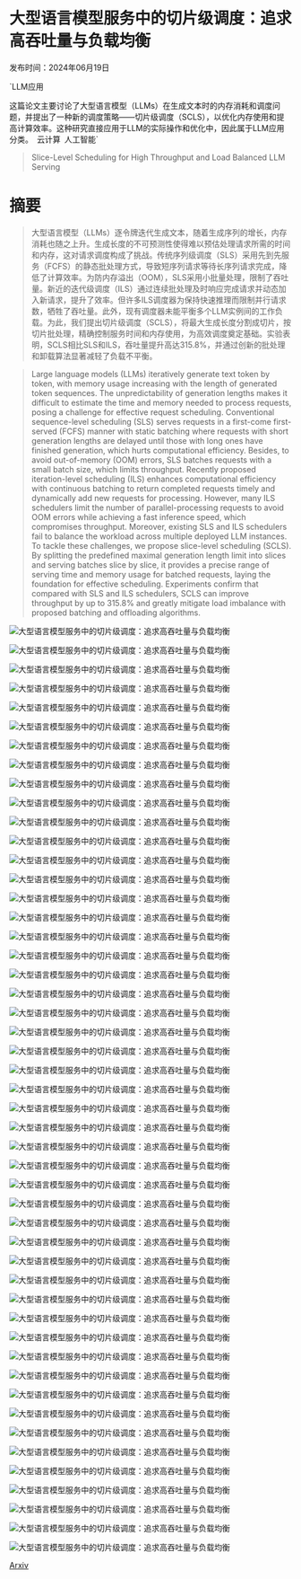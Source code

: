# 大型语言模型服务中的切片级调度：追求高吞吐量与负载均衡

发布时间：2024年06月19日

`LLM应用

这篇论文主要讨论了大型语言模型（LLMs）在生成文本时的内存消耗和调度问题，并提出了一种新的调度策略——切片级调度（SCLS），以优化内存使用和提高计算效率。这种研究直接应用于LLM的实际操作和优化中，因此属于LLM应用分类。` `云计算` `人工智能`

> Slice-Level Scheduling for High Throughput and Load Balanced LLM Serving

# 摘要

> 大型语言模型（LLMs）逐令牌迭代生成文本，随着生成序列的增长，内存消耗也随之上升。生成长度的不可预测性使得难以预估处理请求所需的时间和内存，这对请求调度构成了挑战。传统序列级调度（SLS）采用先到先服务（FCFS）的静态批处理方式，导致短序列请求等待长序列请求完成，降低了计算效率。为防内存溢出（OOM），SLS采用小批量处理，限制了吞吐量。新近的迭代级调度（ILS）通过连续批处理及时响应完成请求并动态加入新请求，提升了效率。但许多ILS调度器为保持快速推理而限制并行请求数，牺牲了吞吐量。此外，现有调度器未能平衡多个LLM实例间的工作负载。为此，我们提出切片级调度（SCLS），将最大生成长度分割成切片，按切片批处理，精确控制服务时间和内存使用，为高效调度奠定基础。实验表明，SCLS相比SLS和ILS，吞吐量提升高达315.8%，并通过创新的批处理和卸载算法显著减轻了负载不平衡。

> Large language models (LLMs) iteratively generate text token by token, with memory usage increasing with the length of generated token sequences. The unpredictability of generation lengths makes it difficult to estimate the time and memory needed to process requests, posing a challenge for effective request scheduling. Conventional sequence-level scheduling (SLS) serves requests in a first-come first-served (FCFS) manner with static batching where requests with short generation lengths are delayed until those with long ones have finished generation, which hurts computational efficiency. Besides, to avoid out-of-memory (OOM) errors, SLS batches requests with a small batch size, which limits throughput. Recently proposed iteration-level scheduling (ILS) enhances computational efficiency with continuous batching to return completed requests timely and dynamically add new requests for processing. However, many ILS schedulers limit the number of parallel-processing requests to avoid OOM errors while achieving a fast inference speed, which compromises throughput. Moreover, existing SLS and ILS schedulers fail to balance the workload across multiple deployed LLM instances. To tackle these challenges, we propose slice-level scheduling (SCLS). By splitting the predefined maximal generation length limit into slices and serving batches slice by slice, it provides a precise range of serving time and memory usage for batched requests, laying the foundation for effective scheduling. Experiments confirm that compared with SLS and ILS schedulers, SCLS can improve throughput by up to 315.8% and greatly mitigate load imbalance with proposed batching and offloading algorithms.

![大型语言模型服务中的切片级调度：追求高吞吐量与负载均衡](../../../paper_images/2406.13511/sls.png)

![大型语言模型服务中的切片级调度：追求高吞吐量与负载均衡](../../../paper_images/2406.13511/ils.png)

![大型语言模型服务中的切片级调度：追求高吞吐量与负载均衡](../../../paper_images/2406.13511/scls.png)

![大型语言模型服务中的切片级调度：追求高吞吐量与负载均衡](../../../paper_images/2406.13511/llm_inference.png)

![大型语言模型服务中的切片级调度：追求高吞吐量与负载均衡](../../../paper_images/2406.13511/key_value_cache.png)

![大型语言模型服务中的切片级调度：追求高吞吐量与负载均衡](../../../paper_images/2406.13511/static_batching_example.png)

![大型语言模型服务中的切片级调度：追求高吞吐量与负载均衡](../../../paper_images/2406.13511/nm_Throughput_RPS.png)

![大型语言模型服务中的切片级调度：追求高吞吐量与负载均衡](../../../paper_images/2406.13511/nm_Batch_Size.png)

![大型语言模型服务中的切片级调度：追求高吞吐量与负载均衡](../../../paper_images/2406.13511/nm_Pad_Tokens.png)

![大型语言模型服务中的切片级调度：追求高吞吐量与负载均衡](../../../paper_images/2406.13511/nm_Invalid_Tokens.png)

![大型语言模型服务中的切片级调度：追求高吞吐量与负载均衡](../../../paper_images/2406.13511/nm_Exp_CT_STD.png)

![大型语言模型服务中的切片级调度：追求高吞吐量与负载均衡](../../../paper_images/2406.13511/llama_response_len_cdf_pdf.png)

![大型语言模型服务中的切片级调度：追求高吞吐量与负载均衡](../../../paper_images/2406.13511/sharegpt_output_len_cdf_pdf.png)

![大型语言模型服务中的切片级调度：追求高吞吐量与负载均衡](../../../paper_images/2406.13511/system_overview.png)

![大型语言模型服务中的切片级调度：追求高吞吐量与负载均衡](../../../paper_images/2406.13511/ds_init_latency_input_length.png)

![大型语言模型服务中的切片级调度：追求高吞吐量与负载均衡](../../../paper_images/2406.13511/ds_init_latency_batch_size.png)

![大型语言模型服务中的切片级调度：追求高吞吐量与负载均衡](../../../paper_images/2406.13511/ds_decode_latency_input_length.png)

![大型语言模型服务中的切片级调度：追求高吞吐量与负载均衡](../../../paper_images/2406.13511/ds_decode_latency_batch_size.png)

![大型语言模型服务中的切片级调度：追求高吞吐量与负载均衡](../../../paper_images/2406.13511/latency_train_error.png)

![大型语言模型服务中的切片级调度：追求高吞吐量与负载均衡](../../../paper_images/2406.13511/latency_test_error.png)

![大型语言模型服务中的切片级调度：追求高吞吐量与负载均衡](../../../paper_images/2406.13511/batch_together.png)

![大型语言模型服务中的切片级调度：追求高吞吐量与负载均衡](../../../paper_images/2406.13511/batch_separate.png)

![大型语言模型服务中的切片级调度：追求高吞吐量与负载均衡](../../../paper_images/2406.13511/batching_motivation.png)

![大型语言模型服务中的切片级调度：追求高吞吐量与负载均衡](../../../paper_images/2406.13511/Req_Throughput.png)

![大型语言模型服务中的切片级调度：追求高吞吐量与负载均衡](../../../paper_images/2406.13511/Ave_Req_Res_Time.png)

![大型语言模型服务中的切片级调度：追求高吞吐量与负载均衡](../../../paper_images/2406.13511/Tail_Req_Res_Time.png)

![大型语言模型服务中的切片级调度：追求高吞吐量与负载均衡](../../../paper_images/2406.13511/eval_invalid_tokens.png)

![大型语言模型服务中的切片级调度：追求高吞吐量与负载均衡](../../../paper_images/2406.13511/eval_batch_size.png)

![大型语言模型服务中的切片级调度：追求高吞吐量与负载均衡](../../../paper_images/2406.13511/eval_pad_tokens.png)

![大型语言模型服务中的切片级调度：追求高吞吐量与负载均衡](../../../paper_images/2406.13511/slice_number.png)

![大型语言模型服务中的切片级调度：追求高吞吐量与负载均衡](../../../paper_images/2406.13511/early_return_ratio.png)

![大型语言模型服务中的切片级调度：追求高吞吐量与负载均衡](../../../paper_images/2406.13511/Ablation_Req_Throughput.png)

![大型语言模型服务中的切片级调度：追求高吞吐量与负载均衡](../../../paper_images/2406.13511/Ablation_Ave_Req_Res_Time.png)

![大型语言模型服务中的切片级调度：追求高吞吐量与负载均衡](../../../paper_images/2406.13511/Ablation_Tail_Req_Res_Time.png)

![大型语言模型服务中的切片级调度：追求高吞吐量与负载均衡](../../../paper_images/2406.13511/ablation_invalid_tokens.png)

![大型语言模型服务中的切片级调度：追求高吞吐量与负载均衡](../../../paper_images/2406.13511/ablation_batch_size.png)

![大型语言模型服务中的切片级调度：追求高吞吐量与负载均衡](../../../paper_images/2406.13511/ablation_pad_tokens.png)

![大型语言模型服务中的切片级调度：追求高吞吐量与负载均衡](../../../paper_images/2406.13511/balance.png)

![大型语言模型服务中的切片级调度：追求高吞吐量与负载均衡](../../../paper_images/2406.13511/parameter_request_tp.png)

![大型语言模型服务中的切片级调度：追求高吞吐量与负载均衡](../../../paper_images/2406.13511/parameter_ave_request_latency.png)

![大型语言模型服务中的切片级调度：追求高吞吐量与负载均衡](../../../paper_images/2406.13511/parameter_tail_request_latency.png)

![大型语言模型服务中的切片级调度：追求高吞吐量与负载均衡](../../../paper_images/2406.13511/parameter_invalid_tokens.png)

![大型语言模型服务中的切片级调度：追求高吞吐量与负载均衡](../../../paper_images/2406.13511/parameter_batch_size.png)

![大型语言模型服务中的切片级调度：追求高吞吐量与负载均衡](../../../paper_images/2406.13511/parameter_pad_tokens.png)

![大型语言模型服务中的切片级调度：追求高吞吐量与负载均衡](../../../paper_images/2406.13511/param_slice_number.png)

![大型语言模型服务中的切片级调度：追求高吞吐量与负载均衡](../../../paper_images/2406.13511/param_early_return_ratio.png)

![大型语言模型服务中的切片级调度：追求高吞吐量与负载均衡](../../../paper_images/2406.13511/param_balance.png)

![大型语言模型服务中的切片级调度：追求高吞吐量与负载均衡](../../../paper_images/2406.13511/scale_hf.png)

![大型语言模型服务中的切片级调度：追求高吞吐量与负载均衡](../../../paper_images/2406.13511/scale_deepspeed.png)

[Arxiv](https://arxiv.org/abs/2406.13511)